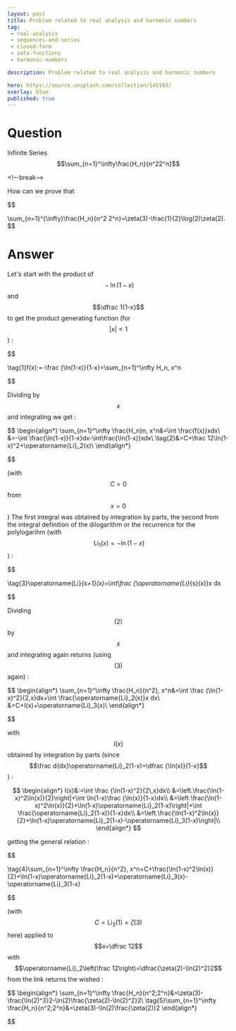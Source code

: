 ```yaml
---
layout: post
title: Problem related to real analysis and harmonic numbers
tag:
 - real-analysis
 - sequences-and-series
 - closed-form
 - zeta-functions
 - harmonic-numbers

description: Problem related to real analysis and harmonic numbers

hero: https://source.unsplash.com/collection/145103/
overlay: blue 
published: true
---
```


# Question 

Infinite Series $$\sum_{n=1}^\infty\frac{H_n}{n^22^n}$$

<!–-break-–>


How can we prove that 


$$

\sum_{n=1}^{\infty}\frac{H_n}{n^2 2^n}=\zeta(3)-\frac{1}{2}\log(2)\zeta(2).
$$


# Answer 


Let's start with the product of $$\;-\ln(1-x)\,$$ and $$\dfrac 1{1-x}$$ to get the product generating function
(for 
$$|x|<1$$) :


$$

\tag{1}f(x):=-\frac {\ln(1-x)}{1-x}=\sum_{n=1}^\infty H_n\, x^n

$$


Dividing by $$x$$ and integrating we get :



$$
\begin{align*}
\sum_{n=1}^\infty \frac{H_n}n\, x^n&=\int \frac{f(x)}xdx\\
&=-\int \frac{\ln(1-x)}{1-x}dx-\int\frac{\ln(1-x)}xdx\\
\tag{2}&=C+\frac 12\ln(1-x)^2+\operatorname{Li}_2(x)\\
\end{align*}

$$

(with $$C=0$$ from $$x=0$$)
The first integral was obtained by integration by parts, the second from the integral definition of the dilogarithm or the recurrence for the polylogarihm (with $$\;\operatorname{Li}_1(x)=-\ln(1-x)$$) : 

$$

\tag{3}\operatorname{Li}_{s+1}(x)=\int\frac {\operatorname{Li}_{s}(x)}x dx

$$


Dividing $$(2)$$ by $$x$$ and integrating again returns (using $$(3)$$ again) :



$$
\begin{align*}
\sum_{n=1}^\infty \frac{H_n}{n^2}\, x^n&=\int \frac {\ln(1-x)^2}{2\,x}dx+\int \frac{\operatorname{Li}_2(x)}x dx\\
&=C+I(x)+\operatorname{Li}_3(x)\\
\end{align*}


$$

with $$I(x)$$ obtained by integration by parts (since $$\frac d{dx}\operatorname{Li}_2(1-x)=\dfrac {\ln(x)}{1-x}$$) :



$$
\begin{align*}
I(x)&:=\int \frac {\ln(1-x)^2}{2\,x}dx\\
&=\left.\frac{\ln(1-x)^2\ln(x)}{2}\right|+\int \ln(1-x)\frac {\ln(x)}{1-x}dx\\
&=\left.\frac{\ln(1-x)^2\ln(x)}{2}+\ln(1-x)\operatorname{Li}_2(1-x)\right|+\int \frac{\operatorname{Li}_2(1-x)}{1-x}dx\\
&=\left.\frac{\ln(1-x)^2\ln(x)}{2}+\ln(1-x)\operatorname{Li}_2(1-x)-\operatorname{Li}_3(1-x)\right|\\
\end{align*}
$$



getting the general relation :


$$

\tag{4}\sum_{n=1}^\infty \frac{H_n}{n^2}\, x^n=C+\frac{\ln(1-x)^2\ln(x)}{2}+\ln(1-x)\operatorname{Li}_2(1-x)+\operatorname{Li}_3(x)-\operatorname{Li}_3(1-x)

$$


(with $$C=\operatorname{Li}_3(1)=\zeta(3)$$ here)
applied to $$x=\dfrac 12$$ with $$\operatorname{Li}_2\left(\frac 12\right)=\dfrac{\zeta(2)-\ln(2)^2}2$$ from the link returns the wished :



$$
\begin{align*}
\sum_{n=1}^\infty \frac{H_n}{n^2\;2^n}&=\zeta(3)-\frac{\ln(2)^3}2-\ln(2)\frac{\zeta(2)-\ln(2)^2}2\\
\tag{5}\sum_{n=1}^\infty \frac{H_n}{n^2\;2^n}&=\zeta(3)-\ln(2)\frac{\zeta(2)}2
\end{align*}


$$


